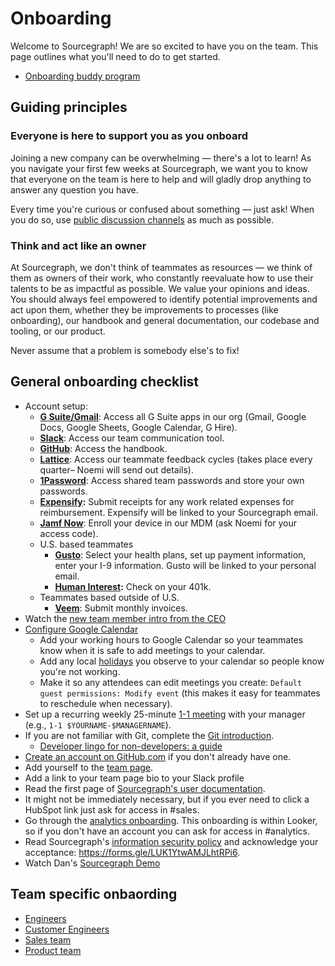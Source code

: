 # Onboarding

Welcome to Sourcegraph! We are so excited to have you on the team. This page outlines what you'll need to do to get started.

- [Onboarding buddy program](./buddy-program.md)

## Guiding principles

### Everyone is here to support you as you onboard

Joining a new company can be overwhelming — there's a lot to learn! As you navigate your first few weeks at Sourcegraph, we want you to know that everyone on the team is here to help and will gladly drop anything to answer any question you have.

Every time you're curious or confused about something — just ask! When you do so, use [public discussion channels](../../communication/team_chat.md#avoid_private_messages) as much as possible.

### Think and act like an owner

At Sourcegraph, we don't think of teammates as resources — we think of them as owners of their work, who constantly reevaluate how to use their talents to be as impactful as possible. We value your opinions and ideas. You should always feel empowered to identify potential improvements and act upon them, whether they be improvements to processes (like onboarding), our handbook and general documentation, our codebase and tooling, or our product.

Never assume that a problem is somebody else's to fix!

## General onboarding checklist

- Account setup:
  - **[G Suite/Gmail](https://www.google.com/gmail/)**: Access all G Suite apps in our org (Gmail, Google Docs, Google Sheets, Google Calendar, G Hire).
  - **[Slack](https://slack.com/)**: Access our team communication tool.
  - **[GitHub](https://github.com/sourcegraph/Graphbook)**: Access the handbook.
  - **[Lattice](https://sourcegraph.latticehq.com/)**: Access our teammate feedback cycles (takes place every quarter– Noemi will send out details).
  - **[1Password](https://1password.com/)**: Access shared team passwords and store your own passwords.
  - **[Expensify](https://www.expensify.com/signin):** Submit receipts for any work related expenses for reimbursement. Expensify will be linked to your Sourcegraph email.
  - **[Jamf Now](https://sourcegraph.jamfcloud.com)**: Enroll your device in our MDM (ask Noemi for your access code).
  - U.S. based teammates
     - **[Gusto](https://gusto.com/)**: Select your health plans, set up payment information, enter your I-9 information. Gusto will be linked to your personal email.
     - **[Human Interest](https://humaninterest.com/):** Check on your 401k.
  - Teammates based outside of U.S.
     - **[Veem](https://veem.com/)**: Submit monthly invoices.
- Watch the [new team member intro from the CEO](https://www.youtube.com/watch?v=EVHUGZe5uts)
- [Configure Google Calendar](https://calendar.google.com/calendar/r/settings)
  - Add your working hours to Google Calendar so your teammates know when it is safe to add meetings to your calendar.
  - Add any local [holidays](../holidays.md) you observe to your calendar so people know you're not working.
  - Make it so any attendees can edit meetings you create: `Default guest permissions: Modify event` (this makes it easy for teammates to reschedule when necessary).
- Set up a recurring weekly 25-minute [1-1 meeting](../../leadership/1-1.md) with your manager (e.g., `1-1 $YOURNAME-$MANAGERNAME`).
- If you are not familiar with Git, complete the [Git introduction](git_intro.md).
  - [Developer lingo for non-developers: a guide](glossary.md)
- [Create an account on GitHub.com](https://github.com/join) if you don't already have one.
- Add yourself to the [team page](../../../company/team/index.md).
- Add a link to your team page bio to your Slack profile
- Read the first page of [Sourcegraph's user documentation](https://docs.sourcegraph.com/user).
- It might not be immediately necessary, but if you ever need to click a HubSpot link just ask for access in #sales.
- Go through the [analytics onboarding](https://sourcegraph.looker.com/projects/sourcegraph_events/files/1_home.md). This onboarding is within Looker, so if you don't have an account you can ask for access in #analytics.
- Read Sourcegraph's [information security policy](https://about.sourcegraph.com/security) and acknowledge your acceptance: https://forms.gle/LUK1YtwAMJLhtRPi6.
- Watch Dan's [Sourcegraph Demo](https://drive.google.com/file/d/1VUZ0rnZQpNgjtGDI0tMC-h-OtL0Czz8H/view)

## Team specific onbaording

- [Engineers](../../engineering/onboarding.md)
- [Customer Engineers](../../ce/onboarding.md)
- [Sales team](../../sales/onboarding/index.md)
- [Product team](../../product/onboarding/index.md)
